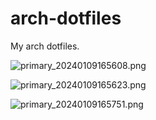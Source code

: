 # arch-dotfiles
My arch dotfiles.

![primary_20240109165608.png]()

![primary_20240109165623.png]()

![primary_20240109165751.png]()


